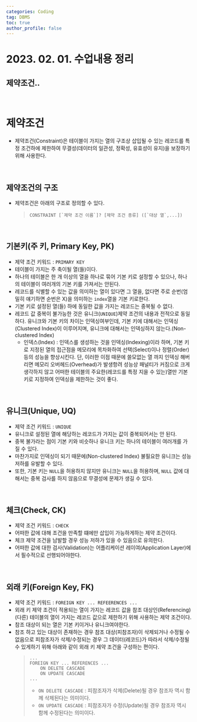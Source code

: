 ```yaml
---
categories: Coding	
tag: DBMS
toc: true
author_profile: false
---
```


# 2023. 02. 01. 수업내용 정리

## 제약조건..
<br>

# 제약조건
* 제약조건(Constraint)은 테이블이 가지는 열의 구조상 삽입될 수 있는 레코드를 특정 조건하에 제한하여 무결성(데이터의 일관성, 정확성, 유효성이 유지)을 보장하기 위해 사용한다. 
<br>

## 제약조건의 구조
* 제약조건은 아래의 구조로 정의할 수 있다. 
    >```mysql
    >CONSTRAINT [`제약 조건 이름`]? [제약 조건 종류] ([`대상 열`,...])
    >```

<br>

## 기본키(주 키, Primary Key, PK)
* 제약 조건 키워드 : `PRIMARY KEY`
* 테이블이 가지는 주 축이될 열(들)이다.
* 하나의 테이블은 한 개 이상의 열을 하나로 묶어 기본 키로 설정할 수 있으나, 하나의 테이블이 여러개의 기본 키를 가져서는 안된다. 
* 레코드를 식별할 수 있는 값을 의미하는 열이 있다면 그 열을, 없다면 주로 순번(엄밀히 얘기하면 순번은 X)을 의미하는 `index`열을 기본 키로한다.
* 기본 키로 설정된 열(들) 하에 동일한 값을 가지는 레코드는 중복될 수 없다.
* 레코드 값 중복이 불가능한 것은 유니크(`UNIQUE`)제약 조건의 내용과 전적으로 동일하다. 유니크와 기본 키의 차이는 인덱싱여부인데, 기본 키에 대해서는 인덱싱(Clustered Index)이 이루어지며, 유니크에 대해서는 인덱싱하지 않는다.(Non-clustered Index) 
  * 인덱스(Index) : 인덱스를 생성하는 것을 인덱싱(Indexing)이라 하며, 기본 키로 지정된 열의 접근점을 메모리에 목차화하여 선택(Select)이나 정렬(Order)등의 성능을 향상시킨다. 단, 이러한 이점 때문에 쓸모없는 열 까지 인덱싱 해버리면 메모리 오버헤드(Overhead)가 발생항려 성능상 패널티가 커짐으로 크게 생각하지 않고 어떠한 테이블의 주요한(레코드를 특정 지을 수 있는)열만 기본 키로 지정하여 인덱싱을 제한하는 것이 좋다. 

<br>

## 유니크(Unique, UQ)
* 제약 조건 키워드 : `UNIQUE`
* 유니크로 설정된 열에 해당하는 레코드가 가지는 값이 중복되어서는 안 된다. 
* 중복 불가라는 점이 기본 키와 비슷하나 유니크 키는 하나의 테이블이 여러개를 가질 수 있다. 
* 마찬가지로 인덱싱이 되기 때문에(Non-clustered Index) 불필요한 유니크는 성능 저하를 유발할 수 있다.
* 또한, 기본 키는 `NULL`을 허용하지 않지만 유니크는 `NULL`을 허용하며, `NULL` 값에 대해서는 중복 검사를 하지 않음으로 무결성에 문제가 생길 수 있다.

<br>

## 체크(Check, CK)
* 제약 조건 키워드 : `CHECK`
* 어떠한 값에 대해 조건을 만족할 떄에만 삽입이 가능하게하는 제약 조건이다.
* 체크 제약 조건을 남발할 경우 성능 저하가 있을 수 있음으로 유의한다.
* 어떠한 값에 대한 검사(Validation)는 어플리케이션 레이여(Application Layer)에서 필수적으로 선행되어야한다. 

<br>

## 외래 키(Foreign Key, FK)
* 제약 조건 키워드 : `FOREIGN KEY ... REFEERENCES ...`
* 외래 키 제약 조건이 적용되는 열이 가지는 레코드 값을 참조 대상인(Referencing) (다른) 테이블의 열이 가지는 레코드 값으로 제한하기 위해 사용하는 제약 조건이다. 
* 참조 대상이 되는 열은 기본 키이거나 유니크여야한다. 
* 참조 하고 있는 대상이 존재하는 경우 참조 대상(피참조자)이 삭제되거나 수정될 수 없음으로 피참조자가 삭제/수정되는 경우 그 데이터(레코드)가 따라서 삭제/수정될 수 있게하기 위해 아래와 같이 외래 키 제약 조건을 구성하는 편이다. 
  >```mysql
  >...
  >FOREIGN KEY ... REFERENCES ...
  >     ON DELETE CASCADE
  >     ON UPDATE CASCADE
  >...
  >```
  >* `ON DELETE CASCADE` : 피참조자가 삭제(Delete)될 경우 참조자 역시 함께 삭제된다는 의미이다.
  >* `ON UPDATE CASCADE` : 피참조자가 수정(Update)될 경우 참조자 역시 함께 수정된다는 의미이다.
 
<br>

